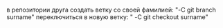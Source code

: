 <br>
в репозитории друга создать ветку со своей фамилией: 
"-C git branch surname"
переключиться в новую ветку: 
" -C git checkout surname"
</br>